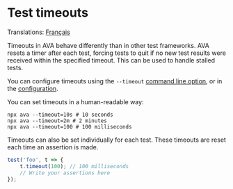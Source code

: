 # Test timeouts

Translations: [Français](https://github.com/avajs/ava-docs/blob/master/fr_FR/docs/07-test-timeouts.md)

Timeouts in AVA behave differently than in other test frameworks. AVA resets a timer after each test, forcing tests to quit if no new test results were received within the specified timeout. This can be used to handle stalled tests.

You can configure timeouts using the `--timeout` [command line option](./05-command-line.md), or in the [configuration](./06-configuration.md).

You can set timeouts in a human-readable way:

```console
npx ava --timeout=10s # 10 seconds
npx ava --timeout=2m # 2 minutes
npx ava --timeout=100 # 100 milliseconds
```

Timeouts can also be set individually for each test. These timeouts are reset each time an assertion is made.

```js
test('foo', t => {
	t.timeout(100); // 100 milliseconds
	// Write your assertions here
});
```
